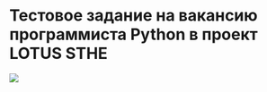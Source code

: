 # Тестовое задание на вакансию программиста Python в проект LOTUS STHE
<img src="https://upload.wikimedia.org/wikipedia/commons/d/d5/%D0%A2%D0%B5%D0%BF%D0%BB%D0%BE%D0%BE%D0%B1%D0%BC%D0%B5%D0%BD%D0%BD%D0%B8%D0%BA_%D0%BA%D0%BE%D0%B6%D1%83%D1%85%D0%BE%D1%82%D1%80%D1%83%D0%B1%D0%BD%D1%8B%D0%B9_.jpg">
